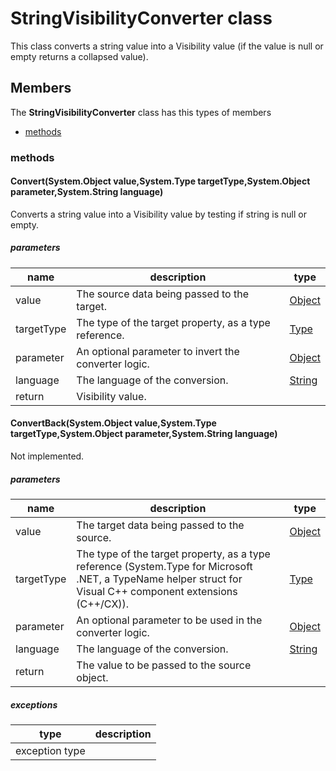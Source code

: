 
# StringVisibilityConverter class

This class converts a string value into a Visibility value (if the value is null or empty returns a collapsed value).

## Members

The **StringVisibilityConverter** class has this types of members

* [methods](#methods)

### methods

#### Convert(System.Object value,System.Type targetType,System.Object parameter,System.String language)

Converts a string value into a Visibility value by testing if string is null or empty.

##### parameters



| name | description | type || --- | --- | --- || value | The source data being passed to the target. | [Object](https://msdn.microsoft.com/library/windows/apps/System.Object) || targetType | The type of the target property, as a type reference. | [Type](https://msdn.microsoft.com/library/windows/apps/System.Type) || parameter | An optional parameter to invert the converter logic. | [Object](https://msdn.microsoft.com/library/windows/apps/System.Object) || language | The language of the conversion. | [String](https://msdn.microsoft.com/library/windows/apps/System.String) || return |Visibility value. |
#### ConvertBack(System.Object value,System.Type targetType,System.Object parameter,System.String language)

Not implemented.

##### parameters



| name | description | type || --- | --- | --- || value | The target data being passed to the source. | [Object](https://msdn.microsoft.com/library/windows/apps/System.Object) || targetType | The type of the target property, as a type reference (System.Type for Microsoft .NET, a TypeName helper struct for Visual C++ component extensions (C++/CX)). | [Type](https://msdn.microsoft.com/library/windows/apps/System.Type) || parameter | An optional parameter to be used in the converter logic. | [Object](https://msdn.microsoft.com/library/windows/apps/System.Object) || language | The language of the conversion. | [String](https://msdn.microsoft.com/library/windows/apps/System.String) || return |The value to be passed to the source object. |
##### exceptions


| type | description || --- | --- || exception type | |